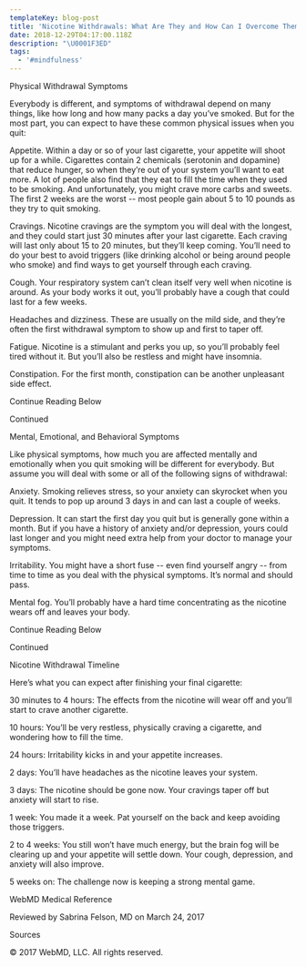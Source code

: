 ```yaml
---
templateKey: blog-post
title: 'Nicotine Withdrawals: What Are They and How Can I Overcome Them?'
date: 2018-12-29T04:17:00.118Z
description: "\U0001F3ED"
tags:
  - '#mindfulness'
---
```

Physical Withdrawal Symptoms

Everybody is different, and symptoms of withdrawal depend on many things, like how long and how many packs a day you’ve smoked. But for the most part, you can expect to have these common physical issues when you quit:



Appetite. Within a day or so of your last cigarette, your appetite will shoot up for a while. Cigarettes contain 2 chemicals (serotonin and dopamine) that reduce hunger, so when they’re out of your system you’ll want to eat more. A lot of people also find that they eat to fill the time when they used to be smoking. And unfortunately, you might crave more carbs and sweets. The first 2 weeks are the worst -- most people gain about 5 to 10 pounds as they try to quit smoking.

Cravings. Nicotine cravings are the symptom you will deal with the longest, and they could start just 30 minutes after your last cigarette. Each craving will last only about 15 to 20 minutes, but they’ll keep coming. You’ll need to do your best to avoid triggers (like drinking alcohol or being around people who smoke) and find ways to get yourself through each craving.

Cough. Your respiratory system can’t clean itself very well when nicotine is around. As your body works it out, you’ll probably have a cough that could last for a few weeks.

Headaches and dizziness. These are usually on the mild side, and they’re often the first withdrawal symptom to show up and first to taper off.

Fatigue. Nicotine is a stimulant and perks you up, so you’ll probably feel tired without it. But you’ll also be restless and might have insomnia.

Constipation. For the first month, constipation can be another unpleasant side effect.

Continue Reading Below

Continued

Mental, Emotional, and Behavioral Symptoms

Like physical symptoms, how much you are affected mentally and emotionally when you quit smoking will be different for everybody. But assume you will deal with some or all of the following signs of withdrawal:



Anxiety. Smoking relieves stress, so your anxiety can skyrocket when you quit. It tends to pop up around 3 days in and can last a couple of weeks.

Depression. It can start the first day you quit but is generally gone within a month. But if you have a history of anxiety and/or depression, yours could last longer and you might need extra help from your doctor to manage your symptoms.

Irritability. You might have a short fuse -- even find yourself angry -- from time to time as you deal with the physical symptoms. It’s normal and should pass.

Mental fog. You’ll probably have a hard time concentrating as the nicotine wears off and leaves your body.

Continue Reading Below

Continued

Nicotine Withdrawal Timeline

Here’s what you can expect after finishing your final cigarette:



30 minutes to 4 hours: The effects from the nicotine will wear off and you’ll start to crave another cigarette.

10 hours: You’ll be very restless, physically craving a cigarette, and wondering how to fill the time.

24 hours: Irritability kicks in and your appetite increases.

2 days: You’ll have headaches as the nicotine leaves your system.

3 days: The nicotine should be gone now. Your cravings taper off but anxiety will start to rise.

1 week: You made it a week. Pat yourself on the back and keep avoiding those triggers.

2 to 4 weeks: You still won’t have much energy, but the brain fog will be clearing up and your appetite will settle down. Your cough, depression, and anxiety will also improve.

5 weeks on: The challenge now is keeping a strong mental game.

WebMD Medical Reference

Reviewed by Sabrina Felson, MD on March 24, 2017

Sources

© 2017 WebMD, LLC. All rights reserved.

